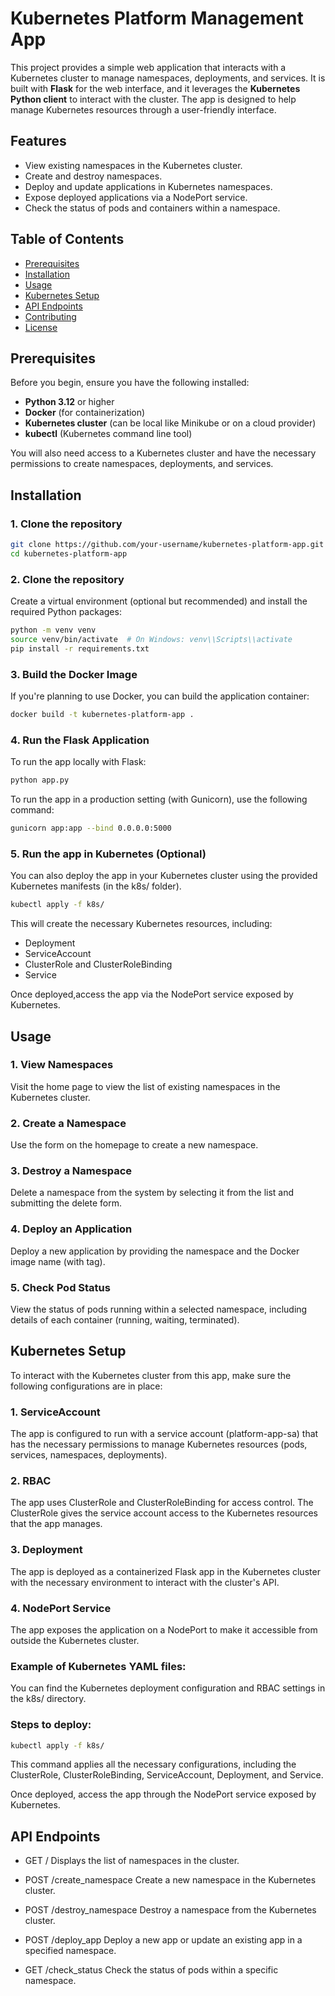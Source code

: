 # Kubernetes Platform Management App

This project provides a simple web application that interacts with a Kubernetes cluster to manage namespaces, deployments, and services. It is built with **Flask** for the web interface, and it leverages the **Kubernetes Python client** to interact with the cluster. The app is designed to help manage Kubernetes resources through a user-friendly interface.

## Features

- View existing namespaces in the Kubernetes cluster.
- Create and destroy namespaces.
- Deploy and update applications in Kubernetes namespaces.
- Expose deployed applications via a NodePort service.
- Check the status of pods and containers within a namespace.

## Table of Contents

- [Prerequisites](#prerequisites)
- [Installation](#installation)
- [Usage](#usage)
- [Kubernetes Setup](#kubernetes-setup)
- [API Endpoints](#api-endpoints)
- [Contributing](#contributing)
- [License](#license)

## Prerequisites

Before you begin, ensure you have the following installed:

- **Python 3.12** or higher
- **Docker** (for containerization)
- **Kubernetes cluster** (can be local like Minikube or on a cloud provider)
- **kubectl** (Kubernetes command line tool)

You will also need access to a Kubernetes cluster and have the necessary permissions to create namespaces, deployments, and services.

## Installation

### 1. Clone the repository

```bash
git clone https://github.com/your-username/kubernetes-platform-app.git
cd kubernetes-platform-app
```

### 2. Clone the repository
Create a virtual environment (optional but recommended) and install the required Python packages:

```bash
python -m venv venv
source venv/bin/activate  # On Windows: venv\\Scripts\\activate
pip install -r requirements.txt
```

### 3. Build the Docker Image
If you're planning to use Docker, you can build the application container:
```bash
docker build -t kubernetes-platform-app .
```

### 4. Run the Flask Application
To run the app locally with Flask:
```bash
python app.py
```

To run the app in a production setting (with Gunicorn), use the following command:
```bash
gunicorn app:app --bind 0.0.0.0:5000
```

### 5. Run the app in Kubernetes (Optional)
You can also deploy the app in your Kubernetes cluster using the provided Kubernetes manifests (in the k8s/ folder).

```bash
kubectl apply -f k8s/
```

This will create the necessary Kubernetes resources, including:
- Deployment
- ServiceAccount
- ClusterRole and ClusterRoleBinding
- Service

Once deployed,access the app via the NodePort service exposed by Kubernetes.

## Usage

### 1. View Namespaces
Visit the home page to view the list of existing namespaces in the Kubernetes cluster.

### 2. Create a Namespace
Use the form on the homepage to create a new namespace.

### 3. Destroy a Namespace
Delete a namespace from the system by selecting it from the list and submitting the delete form.

### 4. Deploy an Application
Deploy a new application by providing the namespace and the Docker image name (with tag).

### 5. Check Pod Status
View the status of pods running within a selected namespace, including details of each container (running, waiting, terminated).

## Kubernetes Setup
To interact with the Kubernetes cluster from this app, make sure the following configurations are in place:

### 1. ServiceAccount
The app is configured to run with a service account (platform-app-sa) that has the necessary permissions to manage Kubernetes resources (pods, services, namespaces, deployments).

### 2. RBAC
The app uses ClusterRole and ClusterRoleBinding for access control. The ClusterRole gives the service account access to the Kubernetes resources that the app manages.

### 3. Deployment
The app is deployed as a containerized Flask app in the Kubernetes cluster with the necessary environment to interact with the cluster's API.

### 4. NodePort Service
The app exposes the application on a NodePort to make it accessible from outside the Kubernetes cluster.

### Example of Kubernetes YAML files:

You can find the Kubernetes deployment configuration and RBAC settings in the k8s/ directory.

### Steps to deploy:

```bash
kubectl apply -f k8s/
```

This command applies all the necessary configurations, including the ClusterRole, ClusterRoleBinding, ServiceAccount, Deployment, and Service.

Once deployed, access the app through the NodePort service exposed by Kubernetes.

## API Endpoints
- GET /
Displays the list of namespaces in the cluster.

- POST /create_namespace
Create a new namespace in the Kubernetes cluster.

- POST /destroy_namespace
Destroy a namespace from the Kubernetes cluster.

- POST /deploy_app
Deploy a new app or update an existing app in a specified namespace.

- GET /check_status
Check the status of pods within a specific namespace.